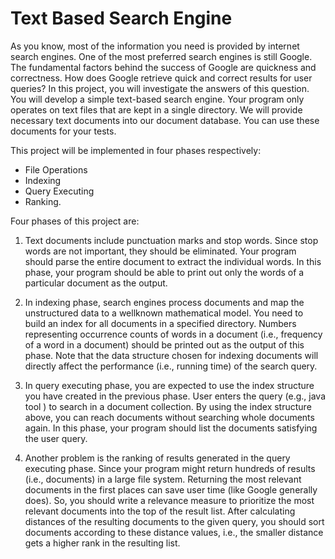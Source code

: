 # Text Based Search Engine

As you know, most of the information you need is provided by internet search engines. One of the most
preferred search engines is still Google. The fundamental factors behind the success of Google are
quickness and correctness. How does Google retrieve quick and correct results for user queries? In this
project, you will investigate the answers of this question. You will develop a simple text-based search
engine. Your program only operates on text files that are kept in a single directory. We will provide
necessary text documents into our document database. You can use these documents for your tests.

This project will be implemented in four phases respectively:
- File Operations
- Indexing
- Query Executing
- Ranking.


Four phases of this project are:

1. Text documents include punctuation marks and stop words. Since stop words are not important,
they should be eliminated. Your program should parse the entire document to extract the
individual words. In this phase, your program should be able to print out only the words of a
particular document as the output.

2. In indexing phase, search engines process documents and map the unstructured data to a wellknown
mathematical model. You need to build an index for all documents in a specified
directory. Numbers representing occurrence counts of words in a document (i.e., frequency of a
word in a document) should be printed out as the output of this phase. Note that the data
structure chosen for indexing documents will directly affect the performance (i.e., running time)
of the search query.

3. In query executing phase, you are expected to use the index structure you have created in the
previous phase. User enters the query (e.g., java tool ) to search in a document collection. By
using the index structure above, you can reach documents without searching whole documents
again. In this phase, your program should list the documents satisfying the user query.

4. Another problem is the ranking of results generated in the query executing phase. Since your
program might return hundreds of results (i.e., documents) in a large file system. Returning the
most relevant documents in the first places can save user time (like Google generally does). So,
you should write a relevance measure to prioritize the most relevant documents into the top of
the result list. After calculating distances of the resulting documents to the given query, you
should sort documents according to these distance values, i.e., the smaller distance gets a higher
rank in the resulting list.
